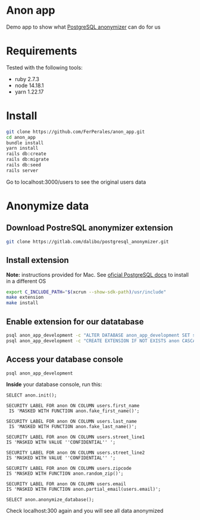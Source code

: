# Anon app

Demo app to show what [PostgreSQL anonymizer](https://postgresql-anonymizer.readthedocs.io/en/stable/index.html) can do for us

# Requirements

Tested with the following tools:

* ruby 2.7.3
* node 14.18.1
* yarn 1.22.17


# Install

```bash
git clone https://github.com/FerPerales/anon_app.git
cd anon_app
bundle install
yarn install
rails db:create
rails db:migrate
rails db:seed
rails server
```

Go to localhost:3000/users to see the original users data

# Anonymize data

## Download PostreSQL anonymizer extension

```bash
git clone https://gitlab.com/dalibo/postgresql_anonymizer.git

```

## Install extension
**Note:** instructions provided for Mac. See [oficial PostgreSQL docs](https://postgresql-anonymizer.readthedocs.io/en/stable/INSTALL.html) to install in a different OS

```bash
export C_INCLUDE_PATH="$(xcrun --show-sdk-path)/usr/include"
make extension
make install
```

## Enable extension for our datatabase


```bash
psql anon_app_development -c "ALTER DATABASE anon_app_development SET session_preload_libraries = 'anon'"
psql anon_app_development -c "CREATE EXTENSION IF NOT EXISTS anon CASCADE;"
```

## Access your database console

```bash
psql anon_app_development
```

**Inside** your database console, run this:

```
SELECT anon.init();

SECURITY LABEL FOR anon ON COLUMN users.first_name
 IS 'MASKED WITH FUNCTION anon.fake_first_name()';

SECURITY LABEL FOR anon ON COLUMN users.last_name
 IS 'MASKED WITH FUNCTION anon.fake_last_name()';

SECURITY LABEL FOR anon ON COLUMN users.street_line1
IS 'MASKED WITH VALUE ''CONFIDENTIAL'' ';

SECURITY LABEL FOR anon ON COLUMN users.street_line2
IS 'MASKED WITH VALUE ''CONFIDENTIAL'' ';

SECURITY LABEL FOR anon ON COLUMN users.zipcode
IS 'MASKED WITH FUNCTION anon.random_zip()';

SECURITY LABEL FOR anon ON COLUMN users.email
IS 'MASKED WITH FUNCTION anon.partial_email(users.email)';

SELECT anon.anonymize_database();
```

Check localhost:300 again and you will see all data anonymized
